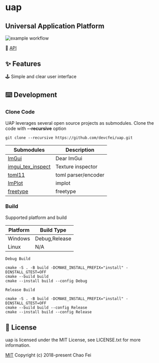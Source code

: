 # uap

## Universal Application Platform
![example workflow](https://github.com/devcfei/uap/actions/workflows/Windows.yml/badge.svg)


📖 [API](doc/api.md)

## ✨ Features
🕹 Simple and clear user interface



## ⌨️ Development


### Clone Code
UAP leverages several open source projects as submodules. Clone the code with **--recursive** option
```
git clone --recursive https://github.com/devcfei/uap.git
```

Submodules | Description
---|---
[ImGui](https://github.com/ocornut/imgui) | Dear ImGui                         
[imgui_tex_inspect](https://github.com/andyborrell/imgui_tex_inspect) | Texture inspector
[toml11](https://github.com/ToruNiina/toml11) | toml parser/encoder
[ImPlot](https://github.com/epezent/implot) | implot
[freetype](https://github.com/freetype/freetype) | freetype


### Build
Supported platform and build

Platform | Build Type
----|----
Windows| Debug,Release 
Linux| N/A


`Debug Build`
```
cmake -S . -B build -DCMAKE_INSTALL_PREFIX="install" -DINSTALL_GTEST=OFF
cmake --build build
cmake --install build --config Debug
```

`Release Build`
```
cmake -S . -B build -DCMAKE_INSTALL_PREFIX="install" -DINSTALL_GTEST=OFF
cmake --build build --config Release
cmake --install build --config Release
```





## 📜 License
uap is licensed under the MIT License, see LICENSE.txt for more information.


[MIT](https://opensource.org/licenses/MIT) Copyright (c) 2018-present Chao Fei